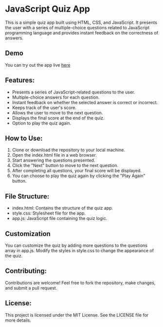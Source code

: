 # JavaScript Quiz App

This is a simple quiz app built using HTML, CSS, and JavaScript. It presents the user with a series of multiple-choice questions related to JavaScript programming language and provides instant feedback on the correctness of answers.

## Demo

You can try out the app live [here](https://quiz-app-sable-delta.vercel.app/)

## Features:

- Presents a series of JavaScript-related questions to the user.
- Multiple-choice answers for each question.
- Instant feedback on whether the selected answer is correct or incorrect.
- Keeps track of the user's score.
- Allows the user to move to the next question.
- Displays the final score at the end of the quiz.
- Option to play the quiz again.

## How to Use:

1. Clone or download the repository to your local machine.
2. Open the index.html file in a web browser.
3. Start answering the questions presented.
4. Click the "Next" button to move to the next question.
5. After completing all questions, your final score will be displayed.
6. You can choose to play the quiz again by clicking the "Play Again" button.

## File Structure:

* index.html: Contains the structure of the quiz app.
* style.css: Stylesheet file for the app.
* app.js: JavaScript file containing the quiz logic.

## Customization

You can customize the quiz by adding more questions to the questions array in app.js.
Modify the styles in style.css to change the appearance of the quiz.

## Contributing:

Contributions are welcome! Feel free to fork the repository, make changes, and submit a pull request.

## License:

This project is licensed under the MIT License. See the LICENSE file for more details.
